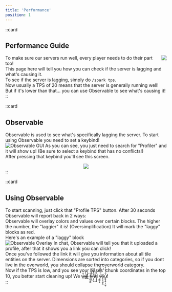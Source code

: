 ```yaml
---
title: 'Performance'
position: 1
---
```


::card
## Performance Guide

<img style="float: right;" src="/img/docs/performance/tps-view.png">

To make sure our servers run well, every player needs to do their part too!  
This page here will tell you how you can check if the server is lagging and what's causing it.  
To see if the server is lagging, simply do `/spark tps`.  
Now usually a TPS of 20 means that the server is generally running well!  
But if it's lower than that...  you can use Observable to see what's causing it!
::



::card
## Observable
Observable is used to see what's specifically lagging the server. To start using Observable you need to set a keybind!  
![Observable GUI](/img/docs/performance/observable-keybind.png "Fancy")
As you can see, you just need to search for "Profiler" and it will show up! (Be sure to select a keybind that has no conflicts!)  
After pressing that keybind you'll see this screen.

<div style="text-align: center;">
<img style="display: inline-block;" src="/img/docs/performance/observable-gui.png">
</div>
::

::card
## Using Observable
To start scanning, just click that "Profile TPS" button. After 30 seconds Observable will report back in 2 ways:  
Observable will overlay colors and values over certain blocks. The higher the number, the "laggier" it is! (Oversimplification) It will mark the "laggy" blocks as red.  
Here's an example of a "laggy" block  
![Observable Overlay](/img/docs/performance/observable-overlay.png "Its not that bad")
In chat, Observable will tell you that it uploaded a profile, after that it shows you a link you can click!  
Once you've followed the link it will give you information about all tile entities on the server. Dimensions are sorted into categories, so if you dont live in the overworld, you should collapse the overworld category.  
Now if the TPS is low, and you see your bases' chunk coordinates in the top 10, you better start cleaning up! We w̶̠̔̎i̴̫͛͛l̸̻̕l̴͈̃̒ f̶̨̲͔͔͇͆́i̶̘͕̤͗̓̋͐͘͝n̸̡͙͕͌̊̒́͜ḑ̵͙̘̭̃̋̃ y̵̛̼͇̖̮̾̔͛̂͌̌͒̽͠ő̴̡̧͉̤̼̝̰u̸͈̭̟̯͉̖̗̺̟̍̆͗̓͒̇̊!  
::


